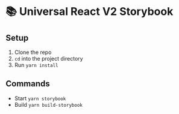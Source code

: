 # 📚 Universal React V2 Storybook

## Setup

1. Clone the repo
2. `cd` into the project directory
3. Run `yarn install`

## Commands

- Start `yarn storybook`
- Build `yarn build-storybook`
